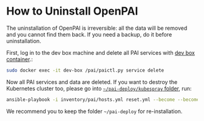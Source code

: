 # How to Uninstall OpenPAI

The uninstallation of OpenPAI is irreversible: all the data will be removed and you cannot find them back. If you need a backup, do it before uninstallation.

First, log in to the dev box machine and delete all PAI services with [dev box container](./basic-management-operations.md#pai-service-management-and-paictl).:

```bash
sudo docker exec -it dev-box /pai/paictl.py service delete
```

Now all PAI services and data are deleted. If you want to destroy the Kubernetes cluster too, please go into [`~/pai-deploy/kubespray` folder](installation-guide.md#keep-a-folder), run:

```bash
ansible-playbook -i inventory/pai/hosts.yml reset.yml --become --become-user=root -e "@inventory/pai/openpai.yml"
```

We recommend you to keep the folder `~/pai-deploy` for re-installation.